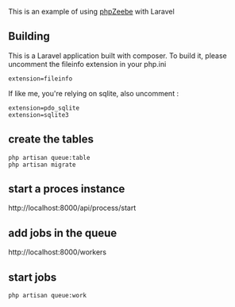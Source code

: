 This is an example of using [phpZeebe](https://github.com/camunda-community-hub/phpZeebe) with Laravel
## Building
This is a Laravel application built with composer. To build it, please uncomment the fileinfo extension in your php.ini
```
extension=fileinfo
```
If like me, you're relying on sqlite, also uncomment :
```
extension=pdo_sqlite
extension=sqlite3
```
## create the tables 
```
php artisan queue:table
php artisan migrate
```
## start a proces instance

http://localhost:8000/api/process/start

## add jobs in the queue

http://localhost:8000/workers

## start jobs
```
php artisan queue:work
```